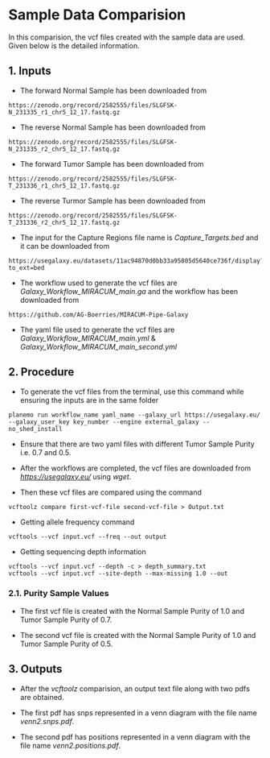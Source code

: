 # Sample Data Comparision

In this comparision, the vcf files created with the sample data are used. Given below is the detailed information.

## 1. Inputs

* The forward Normal Sample has been downloaded from 

```
https://zenodo.org/record/2582555/files/SLGFSK-N_231335_r1_chr5_12_17.fastq.gz
```

* The reverse Normal Sample has been downloaded from 

```
https://zenodo.org/record/2582555/files/SLGFSK-N_231335_r2_chr5_12_17.fastq.gz
```

* The forward Tumor Sample has been downloaded from 

```
https://zenodo.org/record/2582555/files/SLGFSK-T_231336_r1_chr5_12_17.fastq.gz
```

* The reverse Turmor Sample has been downloaded from 

```
https://zenodo.org/record/2582555/files/SLGFSK-T_231336_r2_chr5_12_17.fastq.gz
```

* The input for the Capture Regions file name is *Capture_Targets.bed* and it can be downloaded from

```
https://usegalaxy.eu/datasets/11ac94870d0bb33a95805d5640ce736f/display?to_ext=bed
```

* The workflow used to generate the vcf files are *Galaxy_Workflow_MIRACUM_main.ga* and the workflow has been downloaded from

```
https://github.com/AG-Boerries/MIRACUM-Pipe-Galaxy
```

* The yaml file used to generate the vcf files are *Galaxy_Workflow_MIRACUM_main.yml* & *Galaxy_Workflow_MIRACUM_main_second.yml*

## 2. Procedure

* To generate the vcf files from the terminal, use this command while ensuring the inputs are in the same folder

```
planemo run workflow_name yaml_name --galaxy_url https://usegalaxy.eu/ --galaxy_user_key key_number --engine external_galaxy --no_shed_install
```

* Ensure that there are two yaml files with different Tumor Sample Purity i.e. 0.7 and 0.5.

* After the workflows are completed, the vcf files are downloaded from *https://usegalaxy.eu/* using *wget*.

* Then these vcf files are compared using the command

```
vcftoolz compare first-vcf-file second-vcf-file > Output.txt
```

* Getting allele frequency command

```
vcftools --vcf input.vcf --freq --out output
```

* Getting sequencing depth information

```
vcftools --vcf input.vcf --depth -c > depth_summary.txt
vcftools --vcf input.vcf --site-depth --max-missing 1.0 --out
```

### 2.1. Purity Sample Values

* The first vcf file is created with the Normal Sample Purity of 1.0 and Tumor Sample Purity of 0.7.

* The second vcf file is created with the Normal Sample Purity of 1.0 and Tumor Sample Purity of 0.5.

## 3. Outputs

* After the *vcftoolz* comparision, an output text file along with two pdfs are obtained.

* The first pdf has snps represented in a venn diagram with the file name *venn2.snps.pdf*.

* The second pdf has positions represented in a venn diagram with the file name *venn2.positions.pdf*.
